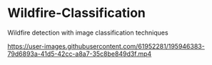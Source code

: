 # Wildfire-Classification

Wildfire detection with image classification techniques


https://user-images.githubusercontent.com/61952281/195946383-79d6893a-41d5-42cc-a8a7-35c8be849d3f.mp4

